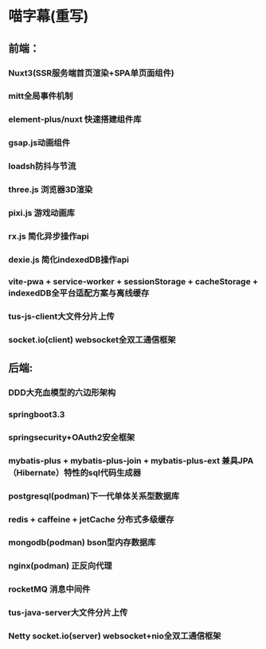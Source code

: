 # 喵字幕(重写)
## 前端：
### Nuxt3(SSR服务端首页渲染+SPA单页面组件)
### mitt全局事件机制
### element-plus/nuxt 快速搭建组件库
### gsap.js动画组件
### loadsh防抖与节流
### three.js 浏览器3D渲染
### pixi.js 游戏动画库
### rx.js 简化异步操作api
### dexie.js 简化indexedDB操作api
### vite-pwa + service-worker + sessionStorage + cacheStorage + indexedDB全平台适配方案与离线缓存
### tus-js-client大文件分片上传
### socket.io(client) websocket全双工通信框架
## 后端:
### DDD大充血模型的六边形架构
### springboot3.3
### springsecurity+OAuth2安全框架
### mybatis-plus + mybatis-plus-join + mybatis-plus-ext 兼具JPA（Hibernate）特性的sql代码生成器
### postgresql(podman)下一代单体关系型数据库
### redis + caffeine + jetCache 分布式多级缓存
### mongodb(podman) bson型内存数据库
### nginx(podman) 正反向代理
### rocketMQ 消息中间件
### tus-java-server大文件分片上传
### Netty socket.io(server) websocket+nio全双工通信框架
